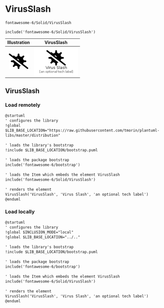 # VirusSlash


```text
fontawesome-6/Solid/VirusSlash
```

```text
include('fontawesome-6/Solid/VirusSlash')
```



| Illustration | VirusSlash |
| :---: | :---: |
| ![illustration for Illustration](../../fontawesome-6/Solid/VirusSlash.png) | ![illustration for VirusSlash](../../fontawesome-6/Solid/VirusSlash.Local.png) |




## VirusSlash

### Load remotely
```plantuml
@startuml
' configures the library
!global $LIB_BASE_LOCATION="https://raw.githubusercontent.com/tmorin/plantuml-libs/master/distribution"

' loads the library's bootstrap
!include $LIB_BASE_LOCATION/bootstrap.puml

' loads the package bootstrap
include('fontawesome-6/bootstrap')

' loads the Item which embeds the element VirusSlash
include('fontawesome-6/Solid/VirusSlash')

' renders the element
VirusSlash('VirusSlash', 'Virus Slash', 'an optional tech label')
@enduml
```

### Load locally
```plantuml
@startuml
' configures the library
!global $INCLUSION_MODE="local"
!global $LIB_BASE_LOCATION="../.."

' loads the library's bootstrap
!include $LIB_BASE_LOCATION/bootstrap.puml

' loads the package bootstrap
include('fontawesome-6/bootstrap')

' loads the Item which embeds the element VirusSlash
include('fontawesome-6/Solid/VirusSlash')

' renders the element
VirusSlash('VirusSlash', 'Virus Slash', 'an optional tech label')
@enduml
```

